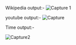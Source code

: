 Wikipedia output:-
![Capture 1](https://user-images.githubusercontent.com/110478082/183486873-24d5f41a-0e9c-4e3f-8087-a2fda0e69165.PNG)

youtube output:-
![Capture](https://user-images.githubusercontent.com/110478082/183487195-0be055d4-8bf7-499c-a0e4-ca45068401b0.PNG)

Time output:-

![Capture2](https://user-images.githubusercontent.com/110478082/183487339-dc12c390-dcbc-442a-98f5-8dcdf1d548ff.PNG)


